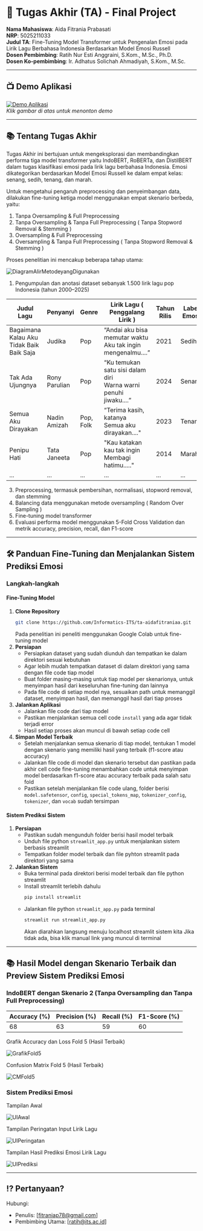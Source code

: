 # 🏁 Tugas Akhir (TA) - Final Project

**Nama Mahasiswa**: Aida Fitrania Prabasati  
**NRP**: 5025211033  
**Judul TA**: Fine-Tuning Model Transformer untuk Pengenalan Emosi pada Lirik Lagu Berbahasa Indonesia Berdasarkan Model Emosi Russell  
**Dosen Pembimbing**: Ratih Nur Esti Anggraini, S.Kom., M.Sc., Ph.D.  
**Dosen Ko-pembimbing**: Ir. Adhatus Solichah Ahmadiyah, S.Kom., M.Sc.

---

## 📺 Demo Aplikasi  

[![Demo Aplikasi](./gambar/Overview.png)](https://www.youtube.com/watch?v=seicLEdF4MU)  
*Klik gambar di atas untuk menonton demo*

---

## 📚 Tentang Tugas Akhir

Tugas Akhir ini bertujuan untuk mengeksplorasi dan membandingkan performa tiga model transformer yaitu IndoBERT, RoBERTa, dan DistilBERT dalam tugas klasifikasi emosi pada lirik lagu berbahasa Indonesia. Emosi dikategorikan berdasarkan Model Emosi Russell ke dalam empat kelas: senang, sedih, tenang, dan marah.  

Untuk mengetahui pengaruh preprocessing dan penyeimbangan data, dilakukan fine-tuning ketiga model menggunakan empat skenario berbeda, yaitu:  
1. Tanpa Oversampling & Full Preprocessing  
2. Tanpa Oversampling & Tanpa Full Preprocessing ( Tanpa Stopword Removal & Stemming )
3. Oversampling & Full Preprocessing
4. Oversampling & Tanpa Full Preprocessing ( Tanpa Stopword Removal & Stemming )

Proses penelitian ini mencakup beberapa tahap utama:  

![DiagramAlirMetodeyangDigunakan](./gambar/diagram%20alir.png)

1. Pengumpulan dan anotasi dataset sebanyak 1.500 lirik lagu pop Indonesia (tahun 2000–2025)
  
  |              Judul Lagu                 | Penyanyi      | Genre     |           Lirik Lagu ( Penggalang Lirik )                          | Tahun Rilis | Label Emosi |
  |-----------------------------------------|---------------|-----------|--------------------------------------------------------------------|-------------|-------------|
  |Bagaimana Kalau Aku Tidak Baik Baik Saja | Judika        | Pop       | “Andai aku bisa memutar waktu<br>Aku tak ingin mengenalmu....”     |     2021    |    Sedih    |
  |Tak Ada Ujungnya                         | Rony Parulian | Pop       | “Ku temukan satu sisi dalam diri<br>Warna warni penuhi jiwaku....” |     2024    |   Senang    |
  |Semua Aku Dirayakan                      | Nadin Amizah  | Pop, Folk | “Terima kasih, katanya<br>Semua aku dirayakan...."                 |     2023    |   Tenang    |
  |Penipu Hati                              | Tata Janeeta  | Pop       | "Kau katakan kau tak ingin<br>Membagi hatimu....."                 |     2014    |    Marah    |
  |               ...                       |    ...        |   ...     |                         ...                                        |    ...      |    ...      |                                                          
                                                                  
  
3. Preprocessing, termasuk pembersihan, normalisasi, stopword removal, dan stemming
4. Balancing data menggunakan metode oversampling ( Random Over Sampling )
5. Fine-tuning model transformer
6. Evaluasi performa model menggunakan 5-Fold Cross Validation dan metrik accuracy, precision, recall, dan F1-score

---

## 🛠 Panduan Fine-Tuning dan Menjalankan Sistem Prediksi Emosi  

### Langkah-langkah 
#### Fine-Tuning Model
1. **Clone Repository**  
   ```bash
   git clone https://github.com/Informatics-ITS/ta-aidafitraniaa.git
   ```
   Pada penelitian ini peneliti menggunakan Google Colab untuk fine-tuning model  
2. **Persiapan**
   - Persiapkan dataset yang sudah diunduh dan tempatkan ke dalam direktori sesuai kebutuhan
   - Agar lebih mudah tempatkan dataset di dalam direktori yang sama dengan file code tiap model
   - Buat folder masing-masing untuk tiap model per skenarionya, untuk menyimpan hasil dari keseluruhan fine-tuning dan lainnya
   - Pada file code di setiap model nya, sesuaikan path untuk memanggil dataset, menyimpan hasil, dan memanggil hasil dari tiap proses
5. **Jalankan Aplikasi**
   - Jalankan file code dari tiap model
   - Pastikan menjalankan semua cell code `install` yang ada agar tidak terjadi error
   - Hasil setiap proses akan muncul di bawah setiap code cell
6. **Simpan Model Terbaik**
   - Setelah menjalankan semua skenario di tiap model, tentukan 1 model dengan skenario yang memiliki hasil yang terbaik (f1-score atau accuracy)
   - Jalankan file code di model dan skenario tersebut dan pastikan pada akhir cell code fine-tuning menambahkan code untuk menyimpan model berdasarkan f1-score atau accuracy terbaik pada salah satu fold
   - Pastikan setelah menjalankan file code ulang, folder berisi `model.safetensor`, `config`, `special_tokens_map`, `tokenizer_config`, `tokenizer`, dan `vocab` sudah tersimpan

#### Sistem Prediksi Sistem
1. **Persiapan**
   - Pastikan sudah mengunduh folder berisi hasil model terbaik
   - Unduh file python `streamlit_app.py` untuk menjalankan sistem berbasis streamlit
   - Tempatkan folder model terbaik dan file pyhton streamlit pada direktori yang sama
3. **Jalankan Sistem**
   - Buka terminal pada direktori berisi model terbaik dan file python streamlit
   - Install streamlit terlebih dahulu
     ```bash
     pip install streamlit
     ```
   - Jalankan file python `streamlit_app.py` pada terminal
     ```bash
     streamlit run streamlit_app.py
     ```
     Akan diarahkan langsung menuju localhost streamlit sistem kita
     Jika tidak ada, bisa klik manual link yang muncul di terminal

---

## 📚 Hasil Model dengan Skenario Terbaik dan Preview Sistem Prediksi Emosi

### IndoBERT dengan Skenario 2 (Tanpa Oversampling dan Tanpa Full Preprocessing)

| Accuracy (%) | Precision (%) | Recall (%) | F1-Score (%) |
|--------------|---------------|------------|--------------|
|     68       |      63       |     59     |      60      |

Grafik Accuracy dan Loss Fold 5 (Hasil Terbaik)

![GrafikFold5](./gambar/grafik.png)

Confusion Matrix Fold 5 (Hasil Terbaik)

![CMFold5](./gambar/confusion%20matrix.png)

### Sistem Prediksi Emosi

Tampilan Awal

![UIAwal](./gambar/tampilan%20awal.png)

Tampilan Peringatan Input Lirik Lagu

![UIPeringatan](./gambar/tampilan%20peringatan.png)

Tampilan Hasil Prediksi Emosi Lirik Lagu

![UIPrediksi](./gambar/tampilan%20prediksi.png)

---

## ⁉️ Pertanyaan?

Hubungi:
- Penulis: [fitraniap78@gmail.com]
- Pembimbing Utama: [ratih@its.ac.id]
